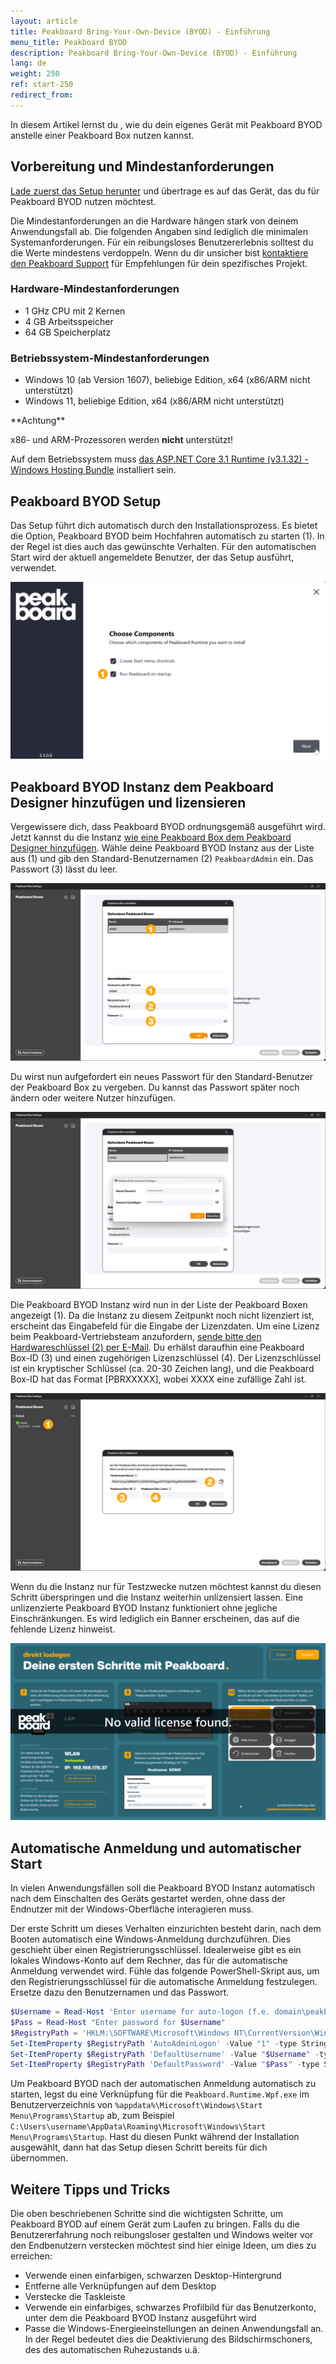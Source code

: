 ```yaml
---
layout: article
title: Peakboard Bring-Your-Own-Device (BYOD) - Einführung
menu_title: Peakboard BYOD
description: Peakboard Bring-Your-Own-Device (BYOD) - Einführung
lang: de
weight: 250
ref: start-250
redirect_from:
---
```


In diesem Artikel lernst du , wie du dein eigenes Gerät mit Peakboard BYOD anstelle einer Peakboard Box nutzen kannst.

## Vorbereitung und Mindestanforderungen

[Lade zuerst das Setup herunter](https://peakboard.com/download/Peakboard/master/PeakboardRuntimeSetupUI.exe) und übertrage es auf das Gerät, das du für Peakboard BYOD nutzen möchtest.

Die Mindestanforderungen an die Hardware hängen stark von deinem Anwendungsfall ab. Die folgenden Angaben sind lediglich die minimalen Systemanforderungen. Für ein reibungsloses Benutzererlebnis solltest du die Werte mindestens verdoppeln.
Wenn du dir unsicher bist [kontaktiere den Peakboard Support](mailto:support@peakboard.com) für Empfehlungen für dein spezifisches Projekt.

### Hardware-Mindestanforderungen

* 1 GHz CPU mit 2 Kernen
* 4 GB Arbeitsspeicher
* 64 GB Speicherplatz

### Betriebssystem-Mindestanforderungen

* Windows 10 (ab Version 1607), beliebige Edition, x64 (x86/ARM nicht unterstützt)
* Windows 11, beliebige Edition, x64 (x86/ARM nicht unterstützt)

<div class="box-warning" markdown="1">
**Achtung**

x86- und ARM-Prozessoren werden **nicht** unterstützt!
</div>

Auf dem Betriebssystem muss [das ASP.NET Core 3.1 Runtime (v3.1.32) - Windows Hosting Bundle]( https://dotnet.microsoft.com/en-us/download/dotnet/thank-you/runtime-aspnetcore-3.1.32-windows-hosting-bundle-installer) installiert sein.

## Peakboard BYOD Setup

Das Setup führt dich automatisch durch den Installationsprozess. Es bietet die Option, Peakboard BYOD beim Hochfahren automatisch zu starten (1). In der Regel ist dies auch das gewünschte Verhalten. Für den automatischen Start wird der aktuell angemeldete Benutzer, der das Setup ausführt, verwendet.

![Setup-Optionen](/assets/images/get_started/de_peakboard-byod-01.png)

## Peakboard BYOD Instanz dem Peakboard Designer hinzufügen und lizensieren

Vergewissere dich, dass Peakboard BYOD ordnungsgemäß ausgeführt wird.
Jetzt kannst du die Instanz [wie eine Peakboard Box dem Peakboard Designer hinzufügen](/administration/de-hinzufuegen.html). Wähle deine Peakboard BYOD Instanz aus der Liste aus (1) und gib den Standard-Benutzernamen (2) `PeakboardAdmin` ein. Das Passwort (3) lässt du leer.

![BYOD hinzufügen](/assets/images/get_started/de_peakboard-byod-02.png)

Du wirst nun aufgefordert ein neues Passwort für den Standard-Benutzer der Peakboard Box zu vergeben.
Du kannst das Passwort später noch ändern oder weitere Nutzer hinzufügen.

![Passwort vergeben](/assets/images/get_started/de_peakboard-byod-03.png)

Die Peakboard BYOD Instanz wird nun in der Liste der Peakboard Boxen angezeigt (1).
Da die Instanz zu diesem Zeitpunkt noch nicht lizenziert ist, erscheint das Eingabefeld für die Eingabe der Lizenzdaten.
Um eine Lizenz beim Peakboard-Vertriebsteam anzufordern, [sende bitte den Hardwareschlüssel (2) per E-Mail](mailto:support@peakboard.com). Du erhälst daraufhin eine Peakboard Box-ID (3) und einen zugehörigen Lizenzschlüssel (4). Der Lizenzschlüssel ist ein kryptischer Schlüssel (ca. 20-30 Zeichen lang), und die Peakboard Box-ID hat das Format [PBRXXXXX], wobei XXXX eine zufällige Zahl ist.

![BYOD lizensieren](/assets/images/get_started/de_peakboard-byod-04.png)

Wenn du die Instanz nur für Testzwecke nutzen möchtest kannst du diesen Schritt überspringen und die Instanz weiterhin unlizensiert lassen. Eine unlizenzierte Peakboard BYOD Instanz funktioniert ohne jegliche Einschränkungen. Es wird lediglich ein Banner erscheinen, das auf die fehlende Lizenz hinweist.

![Lizenzwarnung](/assets/images/get_started/de_peakboard-byod-05.png)

## Automatische Anmeldung und automatischer Start

In vielen Anwendungsfällen soll die Peakboard BYOD Instanz automatisch nach dem Einschalten des Geräts gestartet werden, ohne dass der Endnutzer mit der Windows-Oberfläche interagieren muss.

Der erste Schritt um dieses Verhalten einzurichten besteht darin, nach dem Booten automatisch eine Windows-Anmeldung durchzuführen. Dies geschieht über einen Registrierungsschlüssel. Idealerweise gibt es ein lokales Windows-Konto auf dem Rechner, das für die automatische Anmeldung verwendet wird. Fühle das folgende PowerShell-Skript aus, um den Registrierungsschlüssel für die automatische Anmeldung festzulegen. Ersetze dazu den Benutzernamen und das Passwort.

```powershell
$Username = Read-Host 'Enter username for auto-logon (f.e. domain\peakboard)'
$Pass = Read-Host "Enter password for $Username"
$RegistryPath = 'HKLM:\SOFTWARE\Microsoft\Windows NT\CurrentVersion\Winlogon'
Set-ItemProperty $RegistryPath 'AutoAdminLogon' -Value "1" -type String
Set-ItemProperty $RegistryPath 'DefaultUsername' -Value "$Username" -type String
Set-ItemProperty $RegistryPath 'DefaultPassword' -Value "$Pass" -type String
```

Um Peakboard BYOD nach der automatischen Anmeldung automatisch zu starten, legst du eine Verknüpfung für die `Peakboard.Runtime.Wpf.exe` im Benutzerverzeichnis von `%appdata%\Microsoft\Windows\Start Menu\Programs\Startup` ab, zum Beispiel `C:\Users\username\AppData\Roaming\Microsoft\Windows\Start Menu\Programs\Startup`.
Hast du diesen Punkt während der Installation ausgewählt, dann hat das Setup diesen Schritt bereits für dich übernommen.

## Weitere Tipps und Tricks

Die oben beschriebenen Schritte sind die wichtigsten Schritte, um Peakboard BYOD auf einem Gerät zum Laufen zu bringen. Falls du die Benutzererfahrung noch reibungsloser gestalten und Windows weiter vor den Endbenutzern verstecken möchtest sind hier einige Ideen, um dies zu erreichen:

* Verwende einen einfarbigen, schwarzen Desktop-Hintergrund
* Entferne alle Verknüpfungen auf dem Desktop
* Verstecke die Taskleiste
* Verwende ein einfarbiges, schwarzes Profilbild für das Benutzerkonto, unter dem die Peakboard BYOD Instanz ausgeführt wird
* Passe die Windows-Energieeinstellungen an deinen Anwendungsfall an. In der Regel bedeutet dies die Deaktivierung des Bildschirmschoners, des des automatischen Ruhezustands u.ä.
